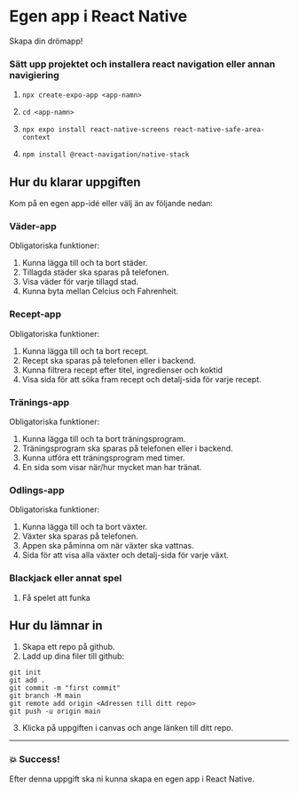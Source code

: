 # Egen app i React Native

Skapa din drömapp!

### Sätt upp projektet och installera react navigation eller annan navigiering

1. `npx create-expo-app <app-namn>`

2. `cd <app-namn>`

3. `npx expo install react-native-screens react-native-safe-area-context`

4. `npm install @react-navigation/native-stack`

## Hur du klarar uppgiften

Kom på en egen app-idé eller välj än av följande nedan:

### Väder-app

Obligatoriska funktioner:

1. Kunna lägga till och ta bort städer.
2. Tillagda städer ska sparas på telefonen.
3. Visa väder för varje tillagd stad.
4. Kunna byta mellan Celcius och Fahrenheit.


### Recept-app

Obligatoriska funktioner:

1. Kunna lägga till och ta bort recept.
2. Recept ska sparas på telefonen eller i backend.
3. Kunna filtrera recept efter titel, ingredienser och koktid
4. Visa sida för att söka fram recept och detalj-sida för varje recept.


### Tränings-app

Obligatoriska funktioner:

1. Kunna lägga till och ta bort träningsprogram.
2. Träningsprogram ska sparas på telefonen eller i backend.
3. Kunna utföra ett träningsprogram med timer.
4. En sida som visar när/hur mycket man har tränat.


### Odlings-app

Obligatoriska funktioner:

1. Kunna lägga till och ta bort växter.
2. Växter ska sparas på telefonen.
3. Appen ska påminna om när växter ska vattnas.
4. Sida för att visa alla växter och detalj-sida för varje växt.


### Blackjack eller annat spel

1. Få spelet att funka


## Hur du lämnar in

1. Skapa ett repo på github.
2. Ladd up dina filer till github:

```
git init
git add .
git commit -m "first commit"
git branch -M main
git remote add origin <Adressen till ditt repo>
git push -u origin main
```

3. Klicka på uppgiften i canvas och ange länken till ditt repo.

---

### :boom: Success!

Efter denna uppgift ska ni kunna skapa en egen app i React Native.
